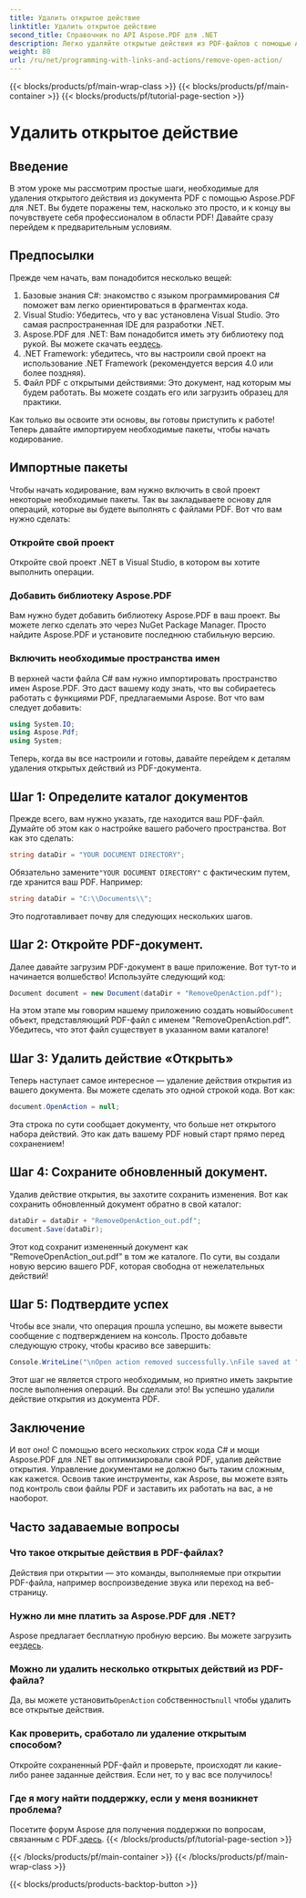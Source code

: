 ```yaml
---
title: Удалить открытое действие
linktitle: Удалить открытое действие
second_title: Справочник по API Aspose.PDF для .NET
description: Легко удаляйте открытые действия из PDF-файлов с помощью Aspose.PDF для .NET! Простое руководство с пошаговыми инструкциями для эффективного управления PDF-файлами.
weight: 80
url: /ru/net/programming-with-links-and-actions/remove-open-action/
---
```


{{< blocks/products/pf/main-wrap-class >}}
{{< blocks/products/pf/main-container >}}
{{< blocks/products/pf/tutorial-page-section >}}

# Удалить открытое действие

## Введение

В этом уроке мы рассмотрим простые шаги, необходимые для удаления открытого действия из документа PDF с помощью Aspose.PDF для .NET. Вы будете поражены тем, насколько это просто, и к концу вы почувствуете себя профессионалом в области PDF! Давайте сразу перейдем к предварительным условиям.

## Предпосылки

Прежде чем начать, вам понадобится несколько вещей:

1. Базовые знания C#: знакомство с языком программирования C# поможет вам легко ориентироваться в фрагментах кода.
2. Visual Studio: Убедитесь, что у вас установлена Visual Studio. Это самая распространенная IDE для разработки .NET.
3.  Aspose.PDF для .NET: Вам понадобится иметь эту библиотеку под рукой. Вы можете скачать ее[здесь](https://releases.aspose.com/pdf/net/). 
4. .NET Framework: убедитесь, что вы настроили свой проект на использование .NET Framework (рекомендуется версия 4.0 или более поздняя).
5. Файл PDF с открытыми действиями: Это документ, над которым мы будем работать. Вы можете создать его или загрузить образец для практики.

Как только вы освоите эти основы, вы готовы приступить к работе! Теперь давайте импортируем необходимые пакеты, чтобы начать кодирование.

## Импортные пакеты

Чтобы начать кодирование, вам нужно включить в свой проект некоторые необходимые пакеты. Так вы закладываете основу для операций, которые вы будете выполнять с файлами PDF. Вот что вам нужно сделать:

### Откройте свой проект

Откройте свой проект .NET в Visual Studio, в котором вы хотите выполнить операции.

### Добавить библиотеку Aspose.PDF

Вам нужно будет добавить библиотеку Aspose.PDF в ваш проект. Вы можете легко сделать это через NuGet Package Manager. Просто найдите Aspose.PDF и установите последнюю стабильную версию.

### Включить необходимые пространства имен

В верхней части файла C# вам нужно импортировать пространство имен Aspose.PDF. Это даст вашему коду знать, что вы собираетесь работать с функциями PDF, предлагаемыми Aspose. Вот что вам следует добавить:

```csharp
using System.IO;
using Aspose.Pdf;
using System;
```

Теперь, когда вы все настроили и готовы, давайте перейдем к деталям удаления открытых действий из PDF-документа.

## Шаг 1: Определите каталог документов

Прежде всего, вам нужно указать, где находится ваш PDF-файл. Думайте об этом как о настройке вашего рабочего пространства. Вот как это сделать:

```csharp
string dataDir = "YOUR DOCUMENT DIRECTORY";
```

 Обязательно замените`"YOUR DOCUMENT DIRECTORY"` с фактическим путем, где хранится ваш PDF. Например:

```csharp
string dataDir = "C:\\Documents\\";
```

Это подготавливает почву для следующих нескольких шагов. 

## Шаг 2: Откройте PDF-документ.

Далее давайте загрузим PDF-документ в ваше приложение. Вот тут-то и начинается волшебство! Используйте следующий код:

```csharp
Document document = new Document(dataDir + "RemoveOpenAction.pdf");
```

 На этом этапе мы говорим нашему приложению создать новый`Document` объект, представляющий PDF-файл с именем "RemoveOpenAction.pdf". Убедитесь, что этот файл существует в указанном вами каталоге!

## Шаг 3: Удалить действие «Открыть»

Теперь наступает самое интересное — удаление действия открытия из вашего документа. Вы можете сделать это одной строкой кода. Вот как:

```csharp
document.OpenAction = null;
```

Эта строка по сути сообщает документу, что больше нет открытого набора действий. Это как дать вашему PDF новый старт прямо перед сохранением!

## Шаг 4: Сохраните обновленный документ.

Удалив действие открытия, вы захотите сохранить изменения. Вот как сохранить обновленный документ обратно в свой каталог:

```csharp
dataDir = dataDir + "RemoveOpenAction_out.pdf";
document.Save(dataDir);
```

Этот код сохранит измененный документ как "RemoveOpenAction_out.pdf" в том же каталоге. По сути, вы создали новую версию вашего PDF, которая свободна от нежелательных действий!

## Шаг 5: Подтвердите успех

Чтобы все знали, что операция прошла успешно, вы можете вывести сообщение с подтверждением на консоль. Просто добавьте следующую строку, чтобы красиво все завершить:

```csharp
Console.WriteLine("\nOpen action removed successfully.\nFile saved at " + dataDir);
```

Этот шаг не является строго необходимым, но приятно иметь закрытие после выполнения операций. Вы сделали это! Вы успешно удалили действие открытия из документа PDF.

## Заключение

И вот оно! С помощью всего нескольких строк кода C# и мощи Aspose.PDF для .NET вы оптимизировали свой PDF, удалив действие открытия. Управление документами не должно быть таким сложным, как кажется. Освоив такие инструменты, как Aspose, вы можете взять под контроль свои файлы PDF и заставить их работать на вас, а не наоборот.

## Часто задаваемые вопросы

### Что такое открытые действия в PDF-файлах?
Действия при открытии — это команды, выполняемые при открытии PDF-файла, например воспроизведение звука или переход на веб-страницу.

### Нужно ли мне платить за Aspose.PDF для .NET?
 Aspose предлагает бесплатную пробную версию. Вы можете загрузить ее[здесь](https://releases.aspose.com/).

### Можно ли удалить несколько открытых действий из PDF-файла?
 Да, вы можете установить`OpenAction` собственность`null` чтобы удалить все открытые действия.

### Как проверить, сработало ли удаление открытым способом?
Откройте сохраненный PDF-файл и проверьте, происходят ли какие-либо ранее заданные действия. Если нет, то у вас все получилось!

### Где я могу найти поддержку, если у меня возникнет проблема?
 Посетите форум Aspose для получения поддержки по вопросам, связанным с PDF.[здесь](https://forum.aspose.com/c/pdf/10).
{{< /blocks/products/pf/tutorial-page-section >}}

{{< /blocks/products/pf/main-container >}}
{{< /blocks/products/pf/main-wrap-class >}}

{{< blocks/products/products-backtop-button >}}

